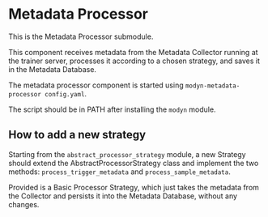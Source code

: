 # Metadata Processor

This is the Metadata Processor submodule.

This component receives metadata from the Metadata Collector running at the trainer server, processes it according to a chosen strategy, and saves it in the Metadata Database.

The metadata processor component is started using `modyn-metadata-processor config.yaml`.

The script should be in PATH after installing the `modyn` module.

## How to add a new strategy

Starting from the `abstract_processor_strategy` module, a new Strategy should extend the AbstractProcessorStrategy class and implement the two methods: `process_trigger_metadata` and `process_sample_metadata`.

Provided is a Basic Processor Strategy, which just takes the metadata from the Collector and persists it into the Metadata Database, without any changes.
